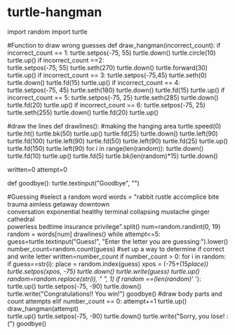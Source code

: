 # turtle-hangman
import random
import turtle

#Function to draw wrong guesses
def draw_hangman(incorrect_count):
    if incorrect_count == 1:
        turtle.setpos(-75, 55)
        turtle.down()
        turtle.circle(10)
        turtle.up()
    if incorrect_count ==2:   
        turtle.setpos(-75, 55)
        turtle.seth(270)
        turtle.down()
        turtle.forward(30)
        turtle.up()
    if incorrect_count == 3:
        turtle.setpos(-75,45) 
        turtle.seth(0)
        turtle.down()
        turtle.fd(15)
        turtle.up()
    if incorrect_count == 4:
        turtle.setpos(-75, 45)
        turtle.seth(180)
        turtle.down()
        turtle.fd(15)
        turtle.up()
    if incorrect_count == 5:
        turtle.setpos(-75, 25)
        turtle.seth(285)
        turtle.down()
        turtle.fd(20)
        turtle.up()
    if incorrect_count == 6:
        turtle.setpos(-75, 25)
        turtle.seth(255)
        turtle.down()
        turtle.fd(20)
        turtle.up()

#draw the lines
def drawlines():
    #making the hanging area
    turtle.speed(0)
    turtle.ht()
    turtle.bk(50)
    turtle.up()
    turtle.fd(25)
    turtle.down()
    turtle.left(90)
    turtle.fd(100)
    turtle.left(90)
    turtle.fd(50)
    turtle.left(90)
    turtle.fd(25)
    turtle.up()
    turtle.fd(150)
    turtle.left(90)
    for i in range(len(random)):
        turtle.down()
        turtle.fd(10)
        turtle.up()
        turtle.fd(5)
    turtle.bk(len(random)*15)
    turtle.down()

written=0
attempt=0

def goodbye():
    turtle.textinput("Goodbye", "")

#Guessing
#select a random word
words = "rabbit rustle accomplice bite trauma aimless getaway downtown \
conversation exponential healthy terminal collapsing mustache ginger cathedral \
powerless bedtime insurance privilege".split()
num=random.randint(0, 19)
random = words[num]
drawlines()
while attempt<=5:
    guess=turtle.textinput("Guess!", "Enter the letter you are guessing:").lower()
    number_count=random.count(guess)
    #set up a way to determine if correct and write letter
    written=number_count
    if number_count > 0:
        for i in random:
            if guess==str(i):
                place = random.index(guess)
                xpos = (-75+(15*place))
                turtle.setpos(xpos, -75)
                turtle.down()
                turtle.write(guess)
                turtle.up()
                random=random.replace(str(i), " ", 1)
        if random ==(len(random)*' '):
            turtle.up()
            turtle.setpos(-75, -90)
            turtle.down()
            turtle.write("Congratulations!! You win!")
            goodbye()
    #draw body parts and count attempts
    elif number_count == 0:
        attempt+=1
        turtle.up()
        draw_hangman(attempt)   
turtle.up()
turtle.setpos(-75, -90)
turtle.down()
turtle.write("Sorry, you lose! :(")
goodbye()



        

       
    





    
